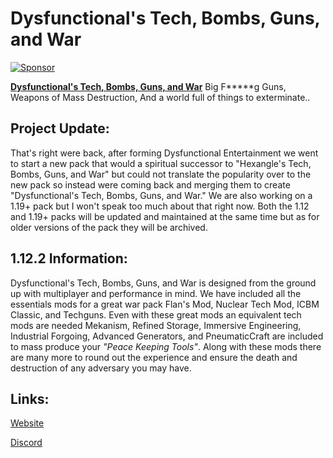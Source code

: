 # Dysfunctional's Tech, Bombs, Guns, and War

[![Sponsor](https://cdn.apexminecrafthosting.com/img/theme/apex-hosting-mobile.png "Apex Banner")](https://billing.apexminecrafthosting.com/aff.php?aff=8139 "Sponsor Link")

[**Dysfunctional's Tech, Bombs, Guns, and War**](https://www.curseforge.com/minecraft/modpacks/dysfunctionals-tech-bombs-guns-war) Big F*****g Guns, Weapons of Mass Destruction, And a world full of things to exterminate..

## Project Update:

That's right were back, after forming Dysfunctional Entertainment we went to start a new pack that would a spiritual successor to "Hexangle's Tech, Bombs, Guns, and War" but could not translate the popularity over to the new pack so instead were coming back and merging them to create "Dysfunctional's Tech, Bombs, Guns, and War." We are also working on a 1.19+ pack but I won't speak too much about that right now. Both the 1.12 and 1.19+ packs will be updated and maintained at the same time but as for older versions of the pack they will be archived.

## 1.12.2 Information:

Dysfunctional's Tech, Bombs, Guns, and War is designed from the ground up with multiplayer and performance in mind. We have included all the essentials mods for a great war pack Flan's Mod, Nuclear Tech Mod, ICBM Classic, and Techguns. Even with these great mods an equivalent tech mods are needed Mekanism, Refined Storage, Immersive Engineering, Industrial Forgoing, Advanced Generators, and PneumaticCraft are included to mass produce your *"Peace Keeping Tools"*. Along with these mods there are many more to round out the experience and ensure the death and destruction of any adversary you may have.

## Links:

[Website](https://dysent.webflow.io/)

[Discord](https://discord.gg/9MwChRYqwG)
